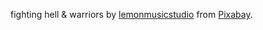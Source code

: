 fighting hell & warriors by [lemonmusicstudio](https://pixabay.com/users/lemonmusicstudio-14942887/?tab=audio&amp;utm_source=link-attribution&amp;utm_medium=referral&amp;utm_campaign=audio&amp;utm_content=15298) from [Pixabay](https://pixabay.com/?utm_source=link-attribution&amp;utm_medium=referral&amp;utm_campaign=music&amp;utm_content=15298).